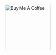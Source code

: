 <a href="https://www.buymeacoffee.com/alsherko" target="_blank"><img src="https://cdn.buymeacoffee.com/buttons/v2/default-red.png" alt="Buy Me A Coffee" width="150" ></a>
